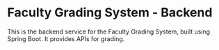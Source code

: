 # Faculty Grading System - Backend

This is the backend service for the Faculty Grading System, built using Spring Boot. It provides APIs for grading.
